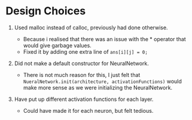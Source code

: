 # Design Choices

1. Used malloc instead of calloc, previously had done otherwise.

    - Because i realised that there was an issue with the * operator that would give garbage values.
    - Fixed it by adding one extra line of `ans[i][j] = 0;`

1. Did not make a default constructor for NeuralNetwork.
    - There is not much reason for this, I just felt that `NueralNetwork.init(architecture, activationFunctions)` would make more sense as we were initializing the NeuralNetwork.

1. Have put up different activation functions for each layer.
    - Could have made it for each neuron, but felt tedious.
    